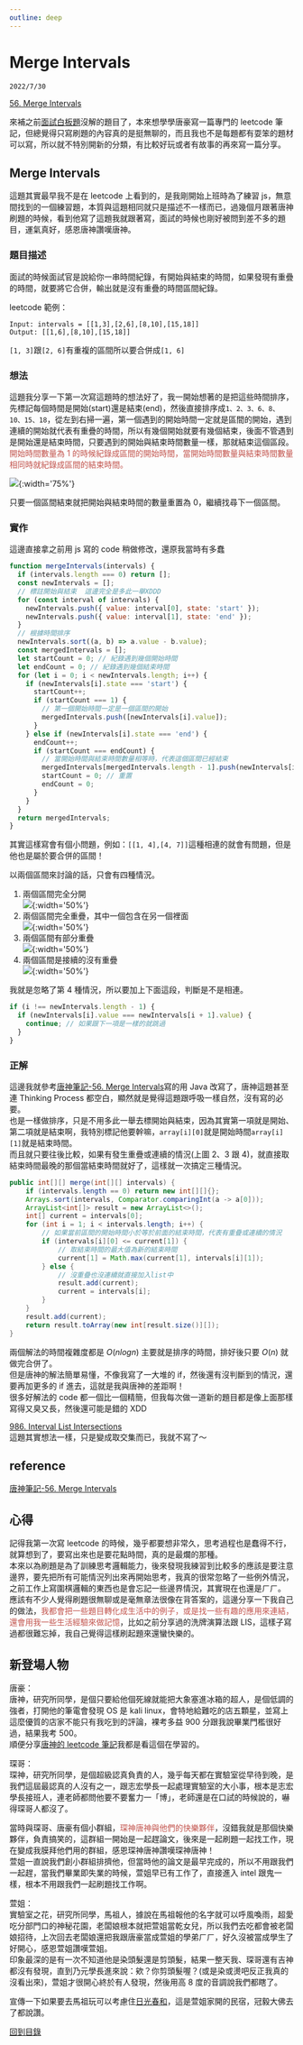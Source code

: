 ```yaml
---
outline: deep
---
```


# Merge Intervals

`2022/7/30`

[56. Merge Intervals](https://leetcode.com/problems/merge-intervals/)

來補之前[面試白板題](/coding/interview2022-leetcode.md)沒解的題目了，本來想學學唐豪寫一篇專門的 leetcode 筆記，但總覺得只寫刷題的內容真的是挺無聊的，而且我也不是每題都有耍笨的題材可以寫，所以就不特別開新的分類，有比較好玩或者有故事的再來寫一篇分享。

## Merge Intervals

這題其實最早我不是在 leetcode 上看到的，是我剛開始上班時為了練習 js，無意間找到的一個練習題，本質與這題相同就只是描述不一樣而已，過幾個月跟著唐神刷題的時候，看到他寫了這題我就跟著寫，面試的時候也剛好被問到差不多的題目，運氣真好，感恩唐神讚嘆唐神。

### 題目描述

面試的時候面試官是說給你一串時間紀錄，有開始與結束的時間，如果發現有重疊的時間，就要將它合併，輸出就是沒有重疊的時間區間紀錄。

leetcode 範例：

```
Input: intervals = [[1,3],[2,6],[8,10],[15,18]]
Output: [[1,6],[8,10],[15,18]]
```

`[1, 3]`跟`[2, 6]`有重複的區間所以要合併成`[1, 6]`

### 想法

這題我分享一下第一次寫這題時的想法好了，我一開始想著的是把這些時間排序，先標記每個時間是開始(start)還是結束(end)，然後直接排序成`1、2、3、6、8、10、15、18`，從左到右掃一遍，第一個遇到的開始時間一定就是區間的開始，遇到連續的開始就代表有重疊的時間，所以有幾個開始就要有幾個結束，後面不管遇到是開始還是結束時間，只要遇到的開始與結束時間數量一樣，那就結束這個區段。<br>
<font v-pre color="#c2534c">開始時間數量為 1 的時候紀錄成區間的開始時間，當開始時間數量與結束時間數量相同時就紀錄成區間的結束時間。</font>

![](https://i.imgur.com/wnLGw4l.png){:width='75%'}

只要一個區間結束就把開始與結束時間的數量重置為 0，繼續找尋下一個區間。

### 實作

這邊直接拿之前用 js 寫的 code 稍做修改，還原我當時有多蠢

```javascript
function mergeIntervals(intervals) {
  if (intervals.length === 0) return [];
  const newIntervals = [];
  // 標註開始與結束  這邊完全是多此一舉XDDD
  for (const interval of intervals) {
    newIntervals.push({ value: interval[0], state: 'start' });
    newIntervals.push({ value: interval[1], state: 'end' });
  }
  // 根據時間排序
  newIntervals.sort((a, b) => a.value - b.value);
  const mergedIntervals = [];
  let startCount = 0; // 紀錄遇到幾個開始時間
  let endCount = 0; // 紀錄遇到幾個結束時間
  for (let i = 0; i < newIntervals.length; i++) {
    if (newIntervals[i].state === 'start') {
      startCount++;
      if (startCount === 1) {
        // 第一個開始時間一定是一個區間的開始
        mergedIntervals.push([newIntervals[i].value]);
      }
    } else if (newIntervals[i].state === 'end') {
      endCount++;
      if (startCount === endCount) {
        // 當開始時間與結束時間數量相等時，代表這個區間已經結束
        mergedIntervals[mergedIntervals.length - 1].push(newIntervals[i].value);
        startCount = 0; // 重置
        endCount = 0;
      }
    }
  }
  return mergedIntervals;
}
```

其實這樣寫會有個小問題，例如：`[[1, 4],[4, 7]]`這種相連的就會有問題，但是他也是屬於要合併的區間！

以兩個區間來討論的話，只會有四種情況。

1. 兩個區間完全分開<br>
   ![](https://i.imgur.com/uolUzuF.png){:width='50%'}
2. 兩個區間完全重疊，其中一個包含在另一個裡面<br>
   ![](https://i.imgur.com/qC9YYQ2.png){:width='50%'}
3. 兩個區間有部分重疊<br>
   ![](https://i.imgur.com/XwF9avA.png){:width='50%'}
4. 兩個區間是接續的沒有重疊<br>
   ![](https://i.imgur.com/q7k7GYh.png){:width='50%'}

我就是忽略了第 4 種情況，所以要加上下面這段，判斷是不是相連。

```javascript
if (i !== newIntervals.length - 1) {
  if (newIntervals[i].value === newIntervals[i + 1].value) {
    continue; // 如果跟下一項是一樣的就跳過
  }
}
```

### 正解

這邊我就參考[唐神筆記-56. Merge Intervals](https://hackmd.io/@XZs7etbeS0ScwmeiGjHDug/SkycrTZhY)寫的用 Java 改寫了，唐神這題甚至連 Thinking Process 都空白，顯然就是覺得這題跟呼吸一樣自然，沒有寫的必要。<br>
也是一樣做排序，只是不用多此一舉去標開始與結束，因為其實第一項就是開始、第二項就是結束啊，我特別標記他要幹嘛，`array[i][0]`就是開始時間`array[i][1]`就是結束時間。<br>
而且就只要往後比較，如果有發生重疊或連續的情況(上圖 2、3 跟 4)，就直接取結束時間最晚的那個當結束時間就好了，這樣就一次搞定三種情況。

```java
public int[][] merge(int[][] intervals) {
    if (intervals.length == 0) return new int[][]{};
    Arrays.sort(intervals, Comparator.comparingInt(a -> a[0]));
    ArrayList<int[]> result = new ArrayList<>();
    int[] current = intervals[0];
    for (int i = 1; i < intervals.length; i++) {
        // 如果當前區間的開始時間小於等於前面的結束時間，代表有重疊或連續的情況
        if (intervals[i][0] <= current[1]) {
            // 取結束時間的最大值為新的結束時間
            current[1] = Math.max(current[1], intervals[i][1]);
        } else {
            // 沒重疊也沒連續就直接加入list中
            result.add(current);
            current = intervals[i];
        }
    }
    result.add(current);
    return result.toArray(new int[result.size()][]);
}
```

兩個解法的時間複雜度都是 $O(nlogn)$ 主要就是排序的時間，排好後只要 $O(n)$ 就做完合併了。<br>
但是唐神的解法簡單易懂，不像我寫了一大堆的 if，然後還有沒判斷到的情況，還要再加更多的 if 進去，這就是我與唐神的差距啊！<br>
很多好解法的 code 都一個比一個精簡，但我每次做一道新的題目都是像上面那樣寫得又臭又長，然後還可能是錯的 XDD

[986. Interval List Intersections](https://leetcode.com/problems/interval-list-intersections/)<br>
這題其實想法一樣，只是變成取交集而已，我就不寫了～

## reference

[唐神筆記-56. Merge Intervals](https://hackmd.io/@XZs7etbeS0ScwmeiGjHDug/SkycrTZhY)

## 心得

記得我第一次寫 leetcode 的時候，幾乎都要想非常久，思考過程也是蠢得不行，就算想到了，要寫出來也是要花點時間，真的是最爛的那種。<br>
本來以為刷題是為了訓練思考邏輯能力，後來發現我練習到比較多的應該是要注意邊界，要先把所有可能情況列出來再開始思考，我真的很常忽略了一些例外情況，之前工作上寫圍棋邏輯的東西也是會忘記一些邊界情況，其實現在也還是ㄏㄏ。<br>
應該有不少人覺得刷題很無聊或是毫無章法很像在背答案的，這邊分享一下我自己的做法，<font v-pre color="#c2534c">我都會把一些題目轉化成生活中的例子，或是找一些有趣的應用來連結，還會用我一些生活經驗來做記憶</font>，比如之前分享過的洗牌演算法跟 LIS，這樣子寫過都很難忘掉，我自己覺得這樣刷起題來還蠻快樂的。

## 新登場人物

唐豪：<br>
唐神，研究所同學，是個只要給他個死線就能把大象塞進冰箱的超人，是個低調的強者，打開他的筆電會發現 OS 是 kali linux，會特地給難吃的店五顆星，並寫上這麼優質的店家不能只有我吃到的評論，裸考多益 900 分跟我說畢業門檻很好過，結果我考 500。<br>
順便分享[唐神的 leetcode 筆記](https://hackmd.io/@XZs7etbeS0ScwmeiGjHDug/Hy6Dn9HSY)我都是看這個在學習的。

琛哥：<br>
琛神，研究所同學，是個超級認真負責的人，幾乎每天都在實驗室從早待到晚，是我們這屆最認真的人沒有之一，跟志宏學長一起處理實驗室的大小事，根本是志宏學長接班人，連老師都問他要不要奮力一「博」，老師還是在口試的時候說的，嚇得琛哥人都沒了。

當時與琛哥、唐豪有個小群組，<font v-pre color="#c2534c">琛神唐神與他們的快樂夥伴</font>，沒錯我就是那個快樂夥伴，負責搞笑的，這群組一開始是一起趕論文，後來是一起刷題一起找工作，現在變成我膜拜他們用的群組，感恩琛神唐神讚嘆琛神唐神！<br>
萱姐一直說我們創小群組排擠他，但當時他的論文是最早完成的，所以不用跟我們一起趕，當我們畢業即失業的時候，萱姐早已有工作了，直接進入 intel 跟鬼一樣，根本不用跟我們一起刷題找工作啊。

萱姐：<br>
實驗室之花，研究所同學，馬祖人，據說在馬祖報他的名字就可以呼風喚雨，超愛吃分部門口的神秘花園，老闆娘根本就把萱姐當乾女兒，所以我們去吃都會被老闆娘招待，上次回去老闆娘還把我跟唐豪當成萱姐的學弟ㄏㄏ，好久沒被當成學生了好開心，感恩萱姐讚嘆萱姐。<br>
印象最深的是有一次不知道他是染頭髮還是剪頭髮，結果一整天我、琛哥還有吉神都沒有發現，直到乃元學長進來說：欸？你剪頭髮喔？(或是染或燙吧反正我真的沒看出來)，萱姐才很開心終於有人發現，然後用高 8 度的音調說我們都瞎了。

宣傳一下如果要去馬祖玩可以考慮住[日光春和](https://www.dayspringmatsu.com/)，這是萱姐家開的民宿，冠毅大佛去了都說讚。

[回到目錄](/coding/)
